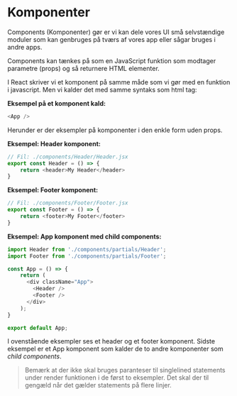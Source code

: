 # Komponenter 

Components (Komponenter) gør er vi kan dele vores UI små selvstændige moduler som kan genbruges på tværs af vores app eller sågar bruges i andre apps.

Components kan tænkes på som en JavaScript funktion som modtager parametre (props) og så returnere HTML elementer.

I React skriver vi et komponent på samme måde som vi gør med en funktion i javascript. Men vi kalder det med samme syntaks som html tag:

**Eksempel på et komponent kald:**
```js
<App />
```
Herunder er der eksempler på komponenter i den enkle form uden props.

**Eksempel: Header komponent:**
```js
// Fil: ./components/Header/Header.jsx
export const Header = () => {
    return <header>My Header</header>
}
```
**Eksempel: Footer komponent:**
```js
// Fil: ./components/Footer/Footer.jsx
export const Footer = () => {
    return <footer>My Footer</footer>
}
```
**Eksempel: App komponent med child components:**
```js
import Header from './components/partials/Header';
import Footer from './components/partials/Footer';

const App = () => {
    return (
      <div className="App">
        <Header />
        <Footer />
      </div>
    );
}

export default App;
```
I ovenstående eksempler ses et header og et footer komponent. Sidste eksempel er et App komponent som kalder de to andre komponenter som *child components*.

> Bemærk at der ikke skal bruges paranteser til singlelined statements under render funktionen i de først to eksempler. Det skal der til gengæld når det gælder statements på flere linjer.